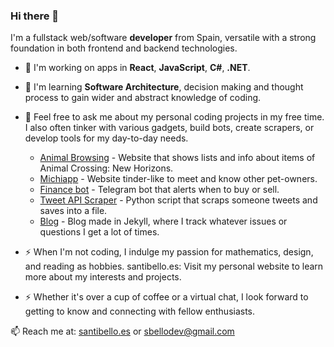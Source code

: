 ### Hi there 👋
I'm a fullstack web/software **developer** from Spain, versatile with a strong foundation in both frontend and backend technologies.

- 🔭 I'm working on apps in **React**, **JavaScript**, **C#**, **.NET**.
- 🌱 I'm learning **Software Architecture**, decision making and thought process to gain wider and abstract knowledge of coding.

- 💬 Feel free to ask me about my personal coding projects in my free time. I also often tinker with various gadgets, build bots, create scrapers, or develop tools for my day-to-day needs.
  - [Animal Browsing](https://github.com/sbellodev/animalbrowsing) - Website that shows lists and info about items of Animal Crossing: New Horizons.
  - [Michiapp](https://github.com/sbellodev/michiapp-maven) - Website tinder-like to meet and know other pet-owners.
  - [Finance bot](https://github.com/sbellodev/finbot) - Telegram bot that alerts when to buy or sell.
  - [Tweet API Scraper](https://github.com/sbellodev/tweetapi) - Python script that scraps someone tweets and saves into a file.
  - [Blog](https://github.com/sbellodev/blog) - Blog made in Jekyll, where I track whatever issues or questions I get a lot of times.
  
- ⚡ When I'm not coding, I indulge my passion for mathematics, design, and reading as hobbies.
        santibello.es: Visit my personal website to learn more about my interests and projects.

- ⚡ Whether it's over a cup of coffee or a virtual chat, I look forward to getting to know and connecting with fellow enthusiasts.

📫 Reach me at: [santibello.es](https://www.santibello.es) or [sbellodev@gmail.com](sbellodev@gmail.com)
